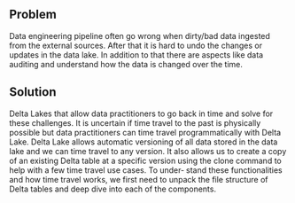 ## Problem
Data engineering pipeline often go wrong when dirty/bad data ingested from the external sources. After that it is hard to undo the changes or updates in the data lake. In addition to that there are aspects like data auditing and understand how the data is changed over the time.

## Solution

Delta Lakes that allow data practitioners to go back in time and solve for these challenges. It is uncertain if time travel to the past is physically possible but data practitioners can time travel programmatically with Delta Lake. Delta Lake allows automatic versioning of all data stored in the data lake and we can time travel to any version. It also allows us to create a copy of an existing Delta table at a specific version using the clone command to help with a few time travel use cases. To under‐ stand these functionalities and how time travel works, we first need to unpack the file structure of Delta tables and deep dive into each of the components.
<!--stackedit_data:
eyJoaXN0b3J5IjpbLTE1NTc4MzE2NjksLTEyMTU2OTQyMTMsLT
E0MzExMDMyODIsLTE3MjA0MzAzOTIsLTIwODg3NDY2MTIsLTE1
NzQ2Mjg2MjEsLTc2NjQ1MDE2NCw4NjU1Njc2NjIsNTIzMjEyNz
Q3LC0xODAwNTI3MjkyLC0xMjkwNDIwOTc2LC0xODgxMzU4MDM3
LDg1NzA5OTIyMCwtMTg0MDkxMjY1OCwxMzkwMjczNDA3LC0xND
kwNzY0NDc1LC00NDQ4NzU1ODMsMTA0NDM1NzU4OSwtMTk5NTU5
MTYyMSwxNzk3MjQ3OTE2XX0=
-->